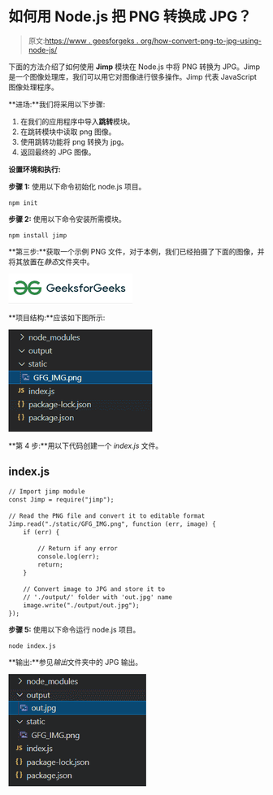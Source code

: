 # 如何用 Node.js 把 PNG 转换成 JPG？

> 原文:[https://www . geesforgeks . org/how-convert-png-to-jpg-using-node-js/](https://www.geeksforgeeks.org/how-to-convert-png-to-jpg-using-node-js/)

下面的方法介绍了如何使用 **Jimp** 模块在 Node.js 中将 PNG 转换为 JPG。Jimp 是一个图像处理库，我们可以用它对图像进行很多操作。Jimp 代表 JavaScript 图像处理程序。

**进场:**我们将采用以下步骤:

1.  在我们的应用程序中导入**跳转**模块。
2.  在跳转模块中读取 png 图像。
3.  使用跳转功能将 png 转换为 jpg。
4.  返回最终的 JPG 图像。

**设置环境和执行:**

**步骤 1:** 使用以下命令初始化 node.js 项目。

```
npm init
```

**步骤 2:** 使用以下命令安装所需模块。

```
npm install jimp
```

**第三步:**获取一个示例 PNG 文件，对于本例，我们已经拍摄了下面的图像，并将其放置在*静态*文件夹中。

![](img/3929b7f65743138cc24d895eba6a8c01.png)

**项目结构:**应该如下图所示:

![](img/c2f1d8fbf94b56dd52aa3b08751b8e95.png)

**第 4 步:**用以下代码创建一个 *index.js* 文件。

## index.js

```
// Import jimp module
const Jimp = require("jimp");

// Read the PNG file and convert it to editable format
Jimp.read("./static/GFG_IMG.png", function (err, image) {
    if (err) {

        // Return if any error
        console.log(err);
        return;
    }

    // Convert image to JPG and store it to 
    // './output/' folder with 'out.jpg' name
    image.write("./output/out.jpg");
});
```

**步骤 5:** 使用以下命令运行 node.js 项目。

```
node index.js
```

**输出:**参见*输出*文件夹中的 JPG 输出。

![](img/af551b325cbf551927505f9703c8ac9c.png)